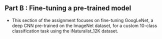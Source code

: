 ## Part B : Fine-tuning a pre-trained model
- This section of the assignment focuses on fine-tuning GoogLeNet, a deep CNN pre-trained on the ImageNet dataset, for a custom 10-class classification task using the iNaturalist_12K dataset.
